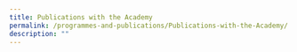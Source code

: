 ```yaml
---
title: Publications with the Academy
permalink: /programmes-and-publications/Publications-with-the-Academy/
description: ""
---
```

